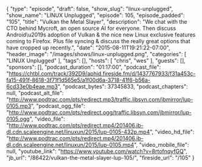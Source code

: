 {
  "type": "episode",
  "draft": false,
  "show_slug": "linux-unplugged",
  "show_name": "LINUX Unplugged",
  "episode": 105,
  "episode_padded": "105",
  "title": "Vulkan the Metal Slayer",
  "description": "We chat with the CTO behind Mycroft, an open source AI for everyone. Then discuss Android\u2019s adoption of Vulkan & the nice new Linux exclusive features coming to Firefox. Plus file syncing & discuss the really great options that have cropped up recently.",
  "date": "2015-08-11T19:21:22-07:00",
  "header_image": "/images/shows/linux-unplugged.png",
  "categories": [
    "LINUX Unplugged"
  ],
  "tags": [],
  "hosts": [
    "chris",
    "wes"
  ],
  "guests": [],
  "sponsors": [],
  "podcast_duration": "01:17:00",
  "podcast_file": "https://chtbl.com/track/392D9/aphid.fireside.fm/d/1437767933/f31a453c-fa15-491f-8618-3f71f1d565e5/a1f00d6a-3718-41f6-b56a-6cd33e0b4eae.mp3",
  "podcast_bytes": 37345833,
  "podcast_chapters": null,
  "podcast_alt_file": "http://www.podtrac.com/pts/redirect.mp3/traffic.libsyn.com/jbmirror/lup-0105.mp3",
  "podcast_ogg_file": "http://www.podtrac.com/pts/redirect.ogg/traffic.libsyn.com/jbmirror/lup-0105.ogg",
  "video_file": "http://www.podtrac.com/pts/redirect.mp4/201406.jb-dl.cdn.scaleengine.net/linuxun/2015/lup-0105-432p.mp4",
  "video_hd_file": "http://www.podtrac.com/pts/redirect.mp4/201406.jb-dl.cdn.scaleengine.net/linuxun/2015/lup-0105.mp4",
  "video_mobile_file": null,
  "youtube_link": "https://www.youtube.com/watch?v=8rtofnqyfGQ",
  "jb_url": "/86422/vulkan-the-metal-slayer-lup-105/",
  "fireside_url": "/105"
}

